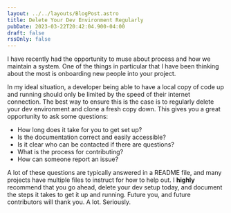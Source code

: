 ```yaml
---
layout: ../../layouts/BlogPost.astro
title: Delete Your Dev Environment Regularly
pubDate: 2023-03-22T20:42:04.900-04:00
draft: false
rssOnly: false
---
```

I have recently had the opportunity to muse about process and how we maintain a system. One of the things in particular that I have been thinking about the most is onboarding new people into your project.

In my ideal situation, a developer being able to have a local copy of code up and running should only be limited by the speed of their internet connection. The best way to ensure this is the case is to regularly delete your dev environment and clone a fresh copy down. This gives you a great opportunity to ask some questions:


- How long does it take for you to get set up?
- Is the documentation correct and easily accessible?
- Is it clear who can be contacted if there are questions?
- What is the process for contributing?
- How can someone report an issue?

A lot of these questions are typically answered in a README file, and many projects have multiple files to instruct for how to help out. I **highly** recommend that you go ahead, delete your dev setup today, and document the steps it takes to get it up and running. Future you, and future contributors will thank you. A lot. Seriously.




